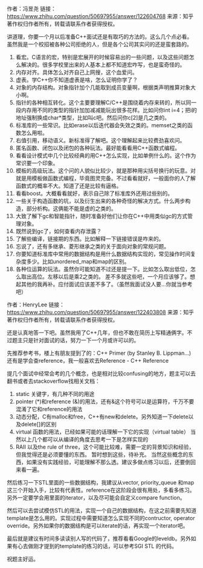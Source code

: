 

# 

作者：冯昱尧
链接：https://www.zhihu.com/question/50697955/answer/122604768
来源：知乎
著作权归作者所有，转载请联系作者获得授权。

讲道理，你要一个月以后准备C++面试还是有取巧的方法的。这么几个点必看。虽然我是一个校招被各种公司拒绝的人，但是各个公司其实问的还是蛮套路的。

1. 看宏。C语言的宏，特别是宏展开的时候容易出的一些问题，以及这些问题怎么解决的。很多学校里出来的人基本上都不知道宏咋写，也是蛮奇怪的。
2. 内存对齐。具体怎么对齐自己上网搜，这个血爱问。
3. 虚表。学C++你不知道虚表是啥，怎么证明你学了？
4. 对象的内存结构。对象指针加个几能取到成员变量啊，根据类声明推算对象大小啊。
5. 指针的各种相互转化。这个主要要理解C/C++是围绕着内存来转的，所以同一段内存用不同的类型的指针加加减减能玩出很多花样。比如问你int i=4；把i的地址强制换成char*类型，比如叫c吧。然后问你c[2]是几之类的。
6. 标准库的一些常识。比如erase以后迭代器会失效之类的。memset之类的函数怎么用啦。
7. 右值引用，移动语义。新标准得了解吧。这个理解起来比较费劲喜欢问。
8. 匿名函数、闭包以及闭包的各种玩法。最好能看看用C++函数式编程。
9. 看看设计模式中几个比较经典的用C++怎么实现，比如单例什么的。这个作为常识要一个印象。
10. 模板的高级玩法。这个问的人貌似比较少，就是那种用尖括号换行的玩意。对就是用模板做函数式编程，毕竟图灵完备。不过看看就好，一般面你的人了解函数式的概率不大。知道了还是比较有逼格。
11. 看看boost。大概看看就好，表示自己除了标准库外还用过些别的。
12. 一些关于构造函数的坑，以及衍生出来的各种奇怪的解决方式。什么两步构造，部分析构。这俩能不能是虚的之类的。
13. 大致了解下gc和智能指针，随时准备好他们让你在C++中用类似gc的方式管理对象。
14. 既然说到gc了，如何查看内存泄露？
15. 了解些编译，链接期的东西。比如解释一下链接错误是咋来的。
16. 忘说了，还有多继承、菱形继承之类的关于面向对象的常规问题。
17. 你要知道标准库中常用的数据结构是用什么数据结构实现的，常见操作时间复杂度多少。比如unordered_map和map的区别。
18. 各种位运算的玩法。虽然你可能知道不过还是提一下。比如怎么取出低位，怎么取出高位。左移以后是乘2之类的。
差不多就这些吧，一个月应该够了。想起其他的我再补。应付面试应该差不多了。（虽然我面试没人要…你就当参考吧）


作者：HenryLee
链接：https://www.zhihu.com/question/50697955/answer/122403808
来源：知乎
著作权归作者所有，转载请联系作者获得授权。

还是认真地答一下吧。虽然我用了C++几年，但也不敢在简历上写精通俩字。不过题主只是针对面试的话，努力一下一个月或许可以的。

先推荐参考书，楼上有朋友提到了的：C++ Primer (by Stanley B. Lippman...)
还有是学会查reference，我一般喜欢去Reference - C++ Reference

提几个面试中经常会考的几个概念，也是相对比较confusing的地方，题主可以去翻书或者去stackoverflow找相关文档：
1. static 关键字，有几种不同的用途
2. pointer (*)和reference (&)的用法，还有&这个符号可以是运算符，千万不要混淆了它和reference的用法
3. 动态分配，C有malloc和free，C++有new和delete。另外知道一下delete以及delete[]的区别
4. virtual 函数的用法，已经如果可能的话理解一下它的实现（virtual table）
当然以上几个都可以从编译的角度去思考一下是怎样实现的
5. RAII 以及the rule of three，这个可能比较难，需要一定的背景知识和经验，但我觉得还是必须要懂的东西。
暂时想到这些，待补充。
当然这些概念的东西，如果没有实践经验，可能理解不那么透。建议多做点练习以后，还要倒回来看一遍。

然后练习一下STL里面的一些数据结构，我建议从vector, priority_queue 和map 这三个开始入手，比较有代表性。reference在这阶段会很有用处，多看多练习。另外一定要学会用里面的iterator，以及尽可能会自定义compare function。

然后可以去尝试模仿STL的用法，实现一个自己的数据结构，在这之前需要先知道template是怎么用的。实现过程中需要知道怎么实现不同的contructor, operator override。另外如果你的数据结构是可以iterate的话，再实现一个iterator吧。

最后就是建议有时间多读读别人写的代码了，推荐看看Google的leveldb。另外如果有心去做刚才提到的template的练习的话，可以参考SGI STL 的代码。

祝题主好运。






